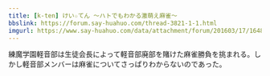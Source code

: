 ```yaml
---
title: [k-ten] けい☆てん 〜ハトでもわかる激萌え麻雀〜
bbslink: https://forum.say-huahuo.com/thread-3821-1-1.html
imgurl: https://www.say-huahuo.com/data/attachment/forum/201603/17/164823df9xhohffxhkkkef.jpg
---
```


練魔学園軽音部は生徒会長によって軽音部廃部を賭けた麻雀勝負を挑まれる。しかし軽音部メンバーは麻雀についてさっぱりわからないのであった。<!--more-->
